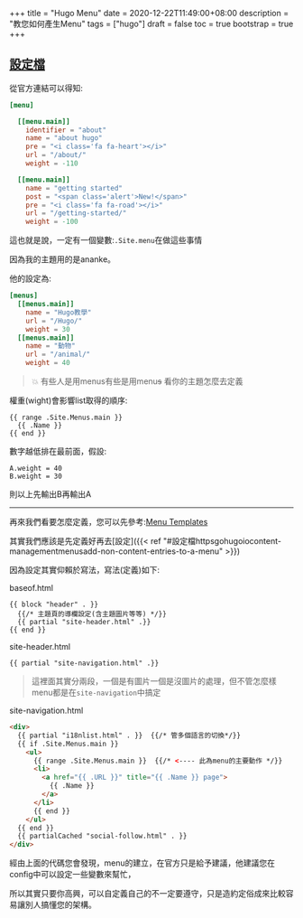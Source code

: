 +++
title = "Hugo Menu"
date = 2020-12-22T11:49:00+08:00
description = "教您如何產生Menu"
tags = ["hugo"]
draft = false
toc = true
bootstrap = true
+++

## [設定檔](https://gohugo.io/content-management/menus/#add-non-content-entries-to-a-menu)

從官方連結可以得知:

```toml
[menu]

  [[menu.main]]
    identifier = "about"
    name = "about hugo"
    pre = "<i class='fa fa-heart'></i>"
    url = "/about/"
    weight = -110

  [[menu.main]]
    name = "getting started"
    post = "<span class='alert'>New!</span>"
    pre = "<i class='fa fa-road'></i>"
    url = "/getting-started/"
    weight = -100
```

這也就是說，一定有一個變數:``.Site.menu``在做這些事情

因為我的主題用的是ananke。

他的設定為:

```toml
[menus]
  [[menus.main]]
    name = "Hugo教學"
    url = "/Hugo/"
    weight = 30
  [[menus.main]]
    name = "動物"
    url = "/animal/"
    weight = 40
```

> :collision: 有些人是用menus有些是用menu~~s~~ 看你的主題怎麼去定義

權重(wight)會影響list取得的順序:

    {{ range .Site.Menus.main }}
      {{ .Name }}
    {{ end }}

數字越低排在最前面，假設:

    A.weight = 40
    B.weight = 30

則以上先輸出B再輸出A

----

再來我們看要怎麼定義，您可以先參考:[Menu Templates](https://gohugo.io/templates/menu-templates/)

其實我們應該是先定義好再去[設定]({{< ref "#設定檔httpsgohugoiocontent-managementmenusadd-non-content-entries-to-a-menu" >}})

因為設定其實仰賴於寫法，寫法(定義)如下:

baseof.html

    {{ block "header" . }}
      {{/* 主題頁的導欄設定(含主題圖片等等) */}}
      {{ partial "site-header.html" .}}
    {{ end }}

site-header.html

    {{ partial "site-navigation.html" .}}

> 這裡面其實分兩段，一個是有圖片一個是沒圖片的處理，但不管怎麼樣menu都是在``site-navigation``中搞定


site-navigation.html

```html
<div>
  {{ partial "i18nlist.html" . }}  {{/* 管多個語言的切換*/}}
  {{ if .Site.Menus.main }}
    <ul>
      {{ range .Site.Menus.main }}  {{/* <---- 此為menu的主要動作 */}}
      <li>
        <a href="{{ .URL }}" title="{{ .Name }} page">
          {{ .Name }}
        </a>
      </li>
      {{ end }}
    </ul>
  {{ end }}
  {{ partialCached "social-follow.html" . }}
</div>
```

經由上面的代碼您會發現，menu的建立，在官方只是給予建議，他建議您在config中可以設定一些變數來幫忙，

所以其實只要你高興，可以自定義自己的不一定要遵守，只是造約定俗成來比較容易讓別人搞懂您的架構。

